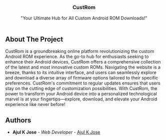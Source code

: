 <br/>
<p align="center">
  <h3 align="center">CustRom</h3>

  <p align="center">
    "Your Ultimate Hub for All Custom Android ROM Downloads!"
    <br/>
    <br/>
  </p>
</p>



## About The Project

CustRom is a groundbreaking online platform revolutionizing the custom Android ROM experience. As the go-to hub for enthusiasts seeking to enhance their Android devices, CustRom offers a comprehensive collection of the latest and most innovative custom ROMs. Navigating the website is a breeze, thanks to its intuitive interface, and users can seamlessly explore and download a diverse array of firmware options tailored to their specific preferences. CustRom's commitment to regular updates ensures that users stay on the cutting edge of customization possibilities. With CustRom, the power to transform your Android device into a personalized technological marvel is at your fingertips—explore, download, and elevate your Android experience like never before!

## Authors

* **Ajul K Jose** - *Web Developer* - [Ajul K Jose](https://www.ajulkjose.in)
